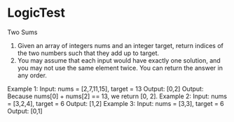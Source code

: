 # LogicTest

Two Sums
1. Given an array of integers nums and an integer target, return indices of the two numbers such that they add up to target.
2. You may assume that each input would have exactly one solution, and you may not use the same element twice. You can return the answer in any order.

Example 1:
Input: nums = [2,7,11,15], target = 13
Output: [0,2]
Output: Because nums[0] + nums[2] == 13, we return [0, 2].
Example 2:
Input: nums = [3,2,4], target = 6
Output: [1,2]
Example 3:
Input: nums = [3,3], target = 6
Output: [0,1]

